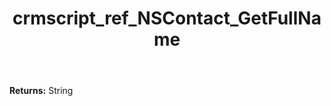 ﻿---
title: crmscript_ref_NSContact_GetFullName
description: String NSContact.GetFullName()
intellisense: NSContact.GetFullName
keywords: NSContact, GetFullName
so.topic: reference
---



**Returns:** String


